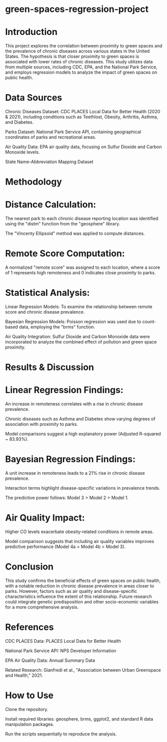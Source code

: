 # green-spaces-regression-project

# Introduction

This project explores the correlation between proximity to green spaces and the prevalence of chronic diseases across various states in the United States. The hypothesis is that closer proximity to green spaces is associated with lower rates of chronic diseases. This study utilizes data from multiple sources, including CDC, EPA, and the National Park Service, and employs regression models to analyze the impact of green spaces on public health.

# Data Sources

Chronic Diseases Dataset: CDC PLACES Local Data for Better Health (2020 & 2021), including conditions such as Teethlost, Obesity, Arthritis, Asthma, and Diabetes.

Parks Dataset: National Park Service API, containing geographical coordinates of parks and recreational areas.

Air Quality Data: EPA air quality data, focusing on Sulfur Dioxide and Carbon Monoxide levels.

State Name-Abbreviation Mapping Dataset

# Methodology

# Distance Calculation:

The nearest park to each chronic disease reporting location was identified using the "distm" function from the "geosphere" library.

The "Vincenty Ellipsoid" method was applied to compute distances.

# Remote Score Computation:

A normalized "remote score" was assigned to each location, where a score of 1 represents high remoteness and 0 indicates close proximity to parks.

# Statistical Analysis:

Linear Regression Models: To examine the relationship between remote score and chronic disease prevalence.

Bayesian Regression Models: Poisson regression was used due to count-based data, employing the "brms" function.

Air Quality Integration: Sulfur Dioxide and Carbon Monoxide data were incorporated to analyze the combined effect of pollution and green space proximity.

# Results & Discussion

# Linear Regression Findings:

An increase in remoteness correlates with a rise in chronic disease prevalence.

Chronic diseases such as Asthma and Diabetes show varying degrees of association with proximity to parks.

Model comparisons suggest a high explanatory power (Adjusted R-squared ~ 83.93%).

# Bayesian Regression Findings:

A unit increase in remoteness leads to a 21% rise in chronic disease prevalence.

Interaction terms highlight disease-specific variations in prevalence trends.

The predictive power follows: Model 3 > Model 2 > Model 1.

# Air Quality Impact:

Higher CO levels exacerbate obesity-related conditions in remote areas.

Model comparison suggests that including air quality variables improves predictive performance (Model 4a > Model 4b > Model 3).

# Conclusion

This study confirms the beneficial effects of green spaces on public health, with a notable reduction in chronic disease prevalence in areas closer to parks. However, factors such as air quality and disease-specific characteristics influence the extent of this relationship. Future research could integrate genetic predisposition and other socio-economic variables for a more comprehensive analysis.

# References

CDC PLACES Data: PLACES Local Data for Better Health

National Park Service API: NPS Developer Information

EPA Air Quality Data: Annual Summary Data

Related Research: Gianfredi et al., "Association between Urban Greenspace and Health," 2021.

# How to Use

Clone the repository.

Install required libraries: geosphere, brms, ggplot2, and standard R data manipulation packages.

Run the scripts sequentially to reproduce the analysis.

